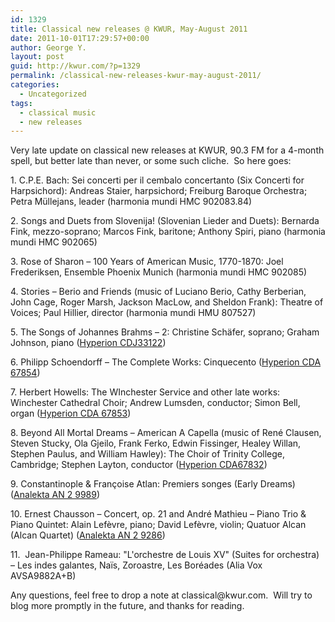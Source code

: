 ```yaml
---
id: 1329
title: Classical new releases @ KWUR, May-August 2011
date: 2011-10-01T17:29:57+00:00
author: George Y.
layout: post
guid: http://kwur.com/?p=1329
permalink: /classical-new-releases-kwur-may-august-2011/
categories:
  - Uncategorized
tags:
  - classical music
  - new releases
---
```

<div class="pf-content">
  <p>
    Very late update on classical new releases at KWUR, 90.3 FM for a 4-month spell, but better late than never, or some such cliche.&nbsp; So here goes:
  </p>
  
  <p>
    1. C.P.E. Bach: Sei concerti per il cembalo concertanto (Six Concerti for Harpsichord): Andreas Staier, harpsichord; Freiburg Baroque Orchestra; Petra M&uuml;llejans, leader (harmonia mundi HMC 902083.84)
  </p>
  
  <p>
    2. Songs and Duets from Slovenija! (Slovenian Lieder and Duets): Bernarda Fink, mezzo-soprano; Marcos Fink, baritone; Anthony Spiri, piano (harmonia mundi HMC 902065)
  </p>
  
  <p>
    3. Rose of Sharon &#8211; 100 Years of American Music, 1770-1870: Joel Frederiksen, Ensemble Phoenix Munich (harmonia mundi HMC 902085)
  </p>
  
  <p>
    4. Stories &#8211; Berio and Friends (music of Luciano Berio, Cathy Berberian, John Cage, Roger Marsh, Jackson MacLow, and Sheldon Frank): Theatre of Voices; Paul Hillier, director (harmonia mundi HMU 807527)
  </p>
  
  <p>
    5. The Songs of Johannes Brahms &#8211; 2: Christine Sch&auml;fer, soprano; Graham Johnson, piano (<a href="http://www.hyperion-records.co.uk/dc.asp?dc=D_CDJ33122&vw=dc">Hyperion CDJ33122</a>)
  </p>
  
  <p>
    6. Philipp Schoendorff &#8211; The Complete Works: Cinquecento (<a href="http://www.hyperion-records.co.uk/dc.asp?dc=D_CDA67854&vw=dc">Hyperion CDA 67854</a>)
  </p>
  
  <p>
    7. Herbert Howells: The WInchester Service and other late works: Winchester Cathedral Choir; Andrew Lumsden, conductor; Simon Bell, organ (<a href="http://www.hyperion-records.co.uk/dc.asp?dc=D_CDA67853&vw=dc">Hyperion CDA 67853</a>)
  </p>
  
  <p>
    8. Beyond All Mortal Dreams &#8211; American A Capella (music of Ren&eacute; Clausen, Steven Stucky, Ola Gjeilo, Frank Ferko, Edwin Fissinger, Healey Willan, Stephen Paulus, and William Hawley): The Choir of Trinity College, Cambridge; Stephen Layton, conductor (<a href="http://www.hyperion-records.co.uk/dc.asp?dc=D_CDA67832&vw=dc">Hyperion CDA67832</a>)
  </p>
  
  <p>
    9. Constantinople & Fran&ccedil;oise Atlan: Premiers songes (Early Dreams) (<a href="https://www.analekta.com/fr/album/Early-Dreams.626.html">Analekta AN 2 9989</a>)
  </p>
  
  <p>
    10. Ernest Chausson &#8211; Concert, op. 21 and Andr&eacute; Mathieu &#8211; Piano Trio & Piano Quintet: Alain Lef&egrave;vre, piano; David Lef&egrave;vre, violin; Quatuor Alcan (Alcan Quartet) (<a href="http://www.analekta.com/fr/album/Mathieu-Trio-Quintette-Chausson-Concert.603.html">Analekta AN 2 9286</a>)
  </p>
  
  <p>
    11.&nbsp; Jean-Philippe Rameau: "L'orchestre de Louis XV" (Suites for orchestra) &#8211; Les indes galantes, Na&iuml;s, Zoroastre, Les Bor&eacute;ades (Alia Vox AVSA9882A+B)
  </p>
  
  <p>
    Any questions, feel free to drop a note at classical@kwur.com.&nbsp; Will try to blog more promptly in the future, and thanks for reading.
  </p>
  
  <p>
    &nbsp;
  </p>
</div>